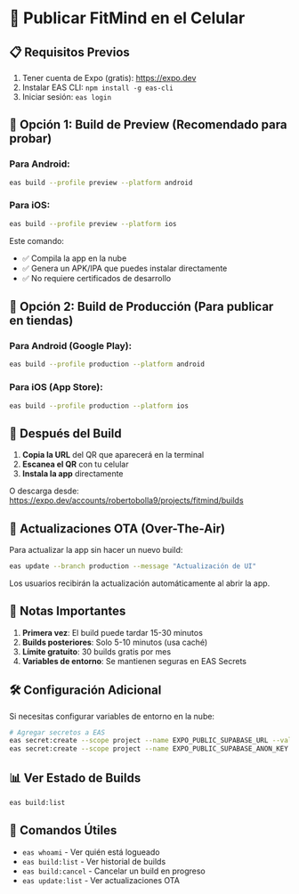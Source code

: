 # 🚀 Publicar FitMind en el Celular

## 📋 Requisitos Previos

1. Tener cuenta de Expo (gratis): https://expo.dev
2. Instalar EAS CLI: `npm install -g eas-cli`
3. Iniciar sesión: `eas login`

## 🎯 Opción 1: Build de Preview (Recomendado para probar)

### Para Android:

```bash
eas build --profile preview --platform android
```

### Para iOS:

```bash
eas build --profile preview --platform ios
```

Este comando:

- ✅ Compila la app en la nube
- ✅ Genera un APK/IPA que puedes instalar directamente
- ✅ No requiere certificados de desarrollo

## 🎯 Opción 2: Build de Producción (Para publicar en tiendas)

### Para Android (Google Play):

```bash
eas build --profile production --platform android
```

### Para iOS (App Store):

```bash
eas build --profile production --platform ios
```

## 📱 Después del Build

1. **Copia la URL** del QR que aparecerá en la terminal
2. **Escanea el QR** con tu celular
3. **Instala la app** directamente

O descarga desde: https://expo.dev/accounts/robertobolla9/projects/fitmind/builds

## 🔄 Actualizaciones OTA (Over-The-Air)

Para actualizar la app sin hacer un nuevo build:

```bash
eas update --branch production --message "Actualización de UI"
```

Los usuarios recibirán la actualización automáticamente al abrir la app.

## 📝 Notas Importantes

1. **Primera vez**: El build puede tardar 15-30 minutos
2. **Builds posteriores**: Solo 5-10 minutos (usa caché)
3. **Límite gratuito**: 30 builds gratis por mes
4. **Variables de entorno**: Se mantienen seguras en EAS Secrets

## 🛠️ Configuración Adicional

Si necesitas configurar variables de entorno en la nube:

```bash
# Agregar secretos a EAS
eas secret:create --scope project --name EXPO_PUBLIC_SUPABASE_URL --value tu_url
eas secret:create --scope project --name EXPO_PUBLIC_SUPABASE_ANON_KEY --value tu_key
```

## 📊 Ver Estado de Builds

```bash
eas build:list
```

## 🔗 Comandos Útiles

- `eas whoami` - Ver quién está logueado
- `eas build:list` - Ver historial de builds
- `eas build:cancel` - Cancelar un build en progreso
- `eas update:list` - Ver actualizaciones OTA
